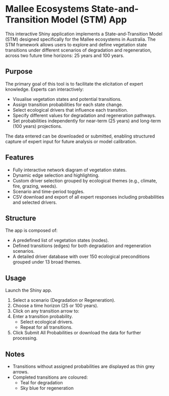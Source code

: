 # **Mallee Ecosystems State-and-Transition Model (STM) App**

This interactive Shiny application implements a State-and-Transition Model (STM) designed specifically for the Mallee ecosystems in Australia. The STM framework allows users to explore and define vegetation state transitions under different scenarios of degradation and regeneration, across two future time horizons: 25 years and 100 years.

## **Purpose**

The primary goal of this tool is to facilitate the elicitation of expert knowledge. Experts can interactively:

- Visualise vegetation states and potential transitions.
- Assign transition probabilities for each state change.
- Select ecological drivers that influence each transition.
- Specify different values for degradation and regeneration pathways.
- Set probabilities independently for near-term (25 years) and long-term (100 years) projections.

The data entered can be downloaded or submitted, enabling structured capture of expert input for future analysis or model calibration.

## **Features**

- Fully interactive network diagram of vegetation states.
- Dynamic edge selection and highlighting.
- Custom driver selection grouped by ecological themes (e.g., climate, fire, grazing, weeds).
- Scenario and time-period toggles.
- CSV download and export of all expert responses including probabilities and selected drivers.

## **Structure**

The app is composed of:

- A predefined list of vegetation states (nodes).
- Defined transitions (edges) for both degradation and regeneration scenarios.
- A detailed driver database with over 150 ecological preconditions grouped under 13 broad themes.

## **Usage**

Launch the Shiny app.

1. Select a scenario (Degradation or Regeneration).
2. Choose a time horizon (25 or 100 years).
3. Click on any transition arrow to:
4. Enter a transition probability.
    - Select ecological drivers.
    - Repeat for all transitions.
5. Click Submit All Probabilities or download the data for further processing.

## **Notes**

- Transitions without assigned probabilities are displayed as thin grey arrows.
- Completed transitions are coloured:
  - Teal for degradation
  - Sky blue for regeneration

